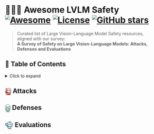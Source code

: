# 🤗🤗🤗 Awesome LVLM Safety [![Awesome](https://awesome.re/badge.svg)](https://awesome.re) [![License](https://img.shields.io/badge/License-CC_BY--NC_4.0-lightgrey.svg)](https://creativecommons.org/licenses/by-nc/4.0/) [![GitHub stars](https://img.shields.io/github/stars/XuankunRong/Awesome-LVLM-Safety?style=social)](https://github.com/XuankunRong/Awesome-LVLM-Safety)

> Curated list of Large Vision-Language Model Safety resources, aligned with our survey:  
> **A Survey of Safety on Large Vision-Language Models: Attacks, Defenses and Evaluations**

## 📜 Table of Contents

<details>
<summary>Click to expand</summary>

- [Attacks](#attacks)
- [Defenses](#defenses)
- [Evaluations](#evaluations)

</details>

<h2> <img src="assets/attack.png" alt="Icon" width="20" style="vertical-align:middle"/> Attacks </h2>

<h2> <img src="assets/defense.png" alt="Icon" width="18" style="vertical-align:middle"/> Defenses </h2>

<h2> <img src="assets/evaluation.png" alt="Icon" width="27" style="vertical-align:middle"/> Evaluations </h2>




